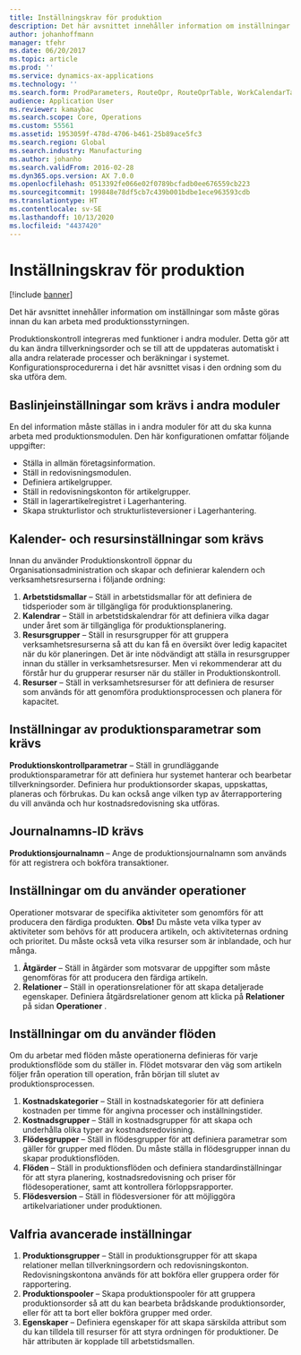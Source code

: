 ```yaml
---
title: Inställningskrav för produktion
description: Det här avsnittet innehåller information om inställningar som måste göras innan du kan arbeta med produktionsstyrningen.
author: johanhoffmann
manager: tfehr
ms.date: 06/20/2017
ms.topic: article
ms.prod: ''
ms.service: dynamics-ax-applications
ms.technology: ''
ms.search.form: ProdParameters, RouteOpr, RouteOprTable, WorkCalendarTable, WorkTimeTable, WrkCtrTable
audience: Application User
ms.reviewer: kamaybac
ms.search.scope: Core, Operations
ms.custom: 55561
ms.assetid: 1953059f-478d-4706-b461-25b89ace5fc3
ms.search.region: Global
ms.search.industry: Manufacturing
ms.author: johanho
ms.search.validFrom: 2016-02-28
ms.dyn365.ops.version: AX 7.0.0
ms.openlocfilehash: 0513392fe066e02f0789bcfadb0ee676559cb223
ms.sourcegitcommit: 199848e78df5cb7c439b001bdbe1ece963593cdb
ms.translationtype: HT
ms.contentlocale: sv-SE
ms.lasthandoff: 10/13/2020
ms.locfileid: "4437420"
---
```

# <a name="production-setup-requirements"></a>Inställningskrav för produktion

[!include [banner](../includes/banner.md)]

Det här avsnittet innehåller information om inställningar som måste göras innan du kan arbeta med produktionsstyrningen. 

Produktionskontroll integreras med funktioner i andra moduler. Detta gör att du kan ändra tillverkningsorder och se till att de uppdateras automatiskt i alla andra relaterade processer och beräkningar i systemet. Konfigurationsprocedurerna i det här avsnittet visas i den ordning som du ska utföra dem.

## <a name="required-baseline-setup-in-other-modules"></a>Baslinjeinställningar som krävs i andra moduler
En del information måste ställas in i andra moduler för att du ska kunna arbeta med produktionsmodulen. Den här konfigurationen omfattar följande uppgifter:

-   Ställa in allmän företagsinformation.
-   Ställ in redovisningsmodulen.
-   Definiera artikelgrupper.
-   Ställ in redovisningskonton för artikelgrupper.
-   Ställ in lagerartikelregistret i Lagerhantering.
-   Skapa strukturlistor och strukturlisteversioner i Lagerhantering.

## <a name="required-calendar-and-resource-setup"></a>Kalender- och resursinställningar som krävs
Innan du använder Produktionskontroll öppnar du Organisationsadministration och skapar och definierar kalendern och verksamhetsresurserna i följande ordning:

1.  **Arbetstidsmallar** – Ställ in arbetstidsmallar för att definiera de tidsperioder som är tillgängliga för produktionsplanering.
2.  **Kalendrar** – Ställ in arbetstidskalendrar för att definiera vilka dagar under året som är tillgängliga för produktionsplanering.
3.  **Resursgrupper** – Ställ in resursgrupper för att gruppera verksamhetsresurserna så att du kan få en översikt över ledig kapacitet när du kör planeringen. Det är inte nödvändigt att ställa in resursgrupper innan du ställer in verksamhetsresurser. Men vi rekommenderar att du förstår hur du grupperar resurser när du ställer in Produktionskontroll.
4.  **Resurser** – Ställ in verksamhetsresurser för att definiera de resurser som används för att genomföra produktionsprocessen och planera för kapacitet.

## <a name="required-production-parameters-setup"></a>Inställningar av produktionsparametrar som krävs
**Produktionskontrollparametrar** – Ställ in grundläggande produktionsparametrar för att definiera hur systemet hanterar och bearbetar tillverkningsorder. Definiera hur produktionsorder skapas, uppskattas, planeras och förbrukas. Du kan också ange vilken typ av återrapportering du vill använda och hur kostnadsredovisning ska utföras.

## <a name="required-journal-name-identification"></a>Journalnamns-ID krävs
**Produktionsjournalnamn** – Ange de produktionsjournalnamn som används för att registrera och bokföra transaktioner.

## <a name="setup-if-you-use-operations"></a>Inställningar om du använder operationer
Operationer motsvarar de specifika aktiviteter som genomförs för att producera den färdiga produkten. **Obs!** Du måste veta vilka typer av aktiviteter som behövs för att producera artikeln, och aktiviteternas ordning och prioritet. Du måste också veta vilka resurser som är inblandade, och hur många.

1.  **Åtgärder** – Ställ in åtgärder som motsvarar de uppgifter som måste genomföras för att producera den färdiga artikeln.
2.  **Relationer** – Ställ in operationsrelationer för att skapa detaljerade egenskaper. Definiera åtgärdsrelationer genom att klicka på **Relationer** på sidan **Operationer** .

## <a name="setup-if-you-use-routes"></a>Inställningar om du använder flöden
Om du arbetar med flöden måste operationerna definieras för varje produktionsflöde som du ställer in. Flödet motsvarar den väg som artikeln följer från operation till operation, från början till slutet av produktionsprocessen.

1.  **Kostnadskategorier** – Ställ in kostnadskategorier för att definiera kostnaden per timme för angivna processer och inställningstider.
2.  **Kostnadsgrupper** – Ställ in kostnadsgrupper för att skapa och underhålla olika typer av kostnadsredovisning.
3.  **Flödesgrupper** – Ställ in flödesgrupper för att definiera parametrar som gäller för grupper med flöden. Du måste ställa in flödesgrupper innan du skapar produktionsflöden.
4.  **Flöden** – Ställ in produktionsflöden och definiera standardinställningar för att styra planering, kostnadsredovisning och priser för flödesoperationer, samt att kontrollera förloppsrapporter.
5.  **Flödesversion** – Ställ in flödesversioner för att möjliggöra artikelvariationer under produktionen.

## <a name="optional-advanced-settings"></a>Valfria avancerade inställningar
1.  **Produktionsgrupper** – Ställ in produktionsgrupper för att skapa relationer mellan tillverkningsordern och redovisningskonton. Redovisningskontona används för att bokföra eller gruppera order för rapportering.
2.  **Produktionspooler** – Skapa produktionspooler för att gruppera produktionsorder så att du kan bearbeta brådskande produktionsorder, eller för att ta bort eller bokföra grupper med order.
3.  **Egenskaper** – Definiera egenskaper för att skapa särskilda attribut som du kan tilldela till resurser för att styra ordningen för produktioner. De här attributen är kopplade till arbetstidsmallen.





